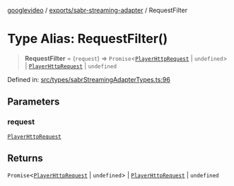 [googlevideo](../../../README.md) / [exports/sabr-streaming-adapter](../README.md) / RequestFilter

# Type Alias: RequestFilter()

> **RequestFilter** = (`request`) => `Promise`\<[`PlayerHttpRequest`](../interfaces/PlayerHttpRequest.md) \| `undefined`\> \| [`PlayerHttpRequest`](../interfaces/PlayerHttpRequest.md) \| `undefined`

Defined in: [src/types/sabrStreamingAdapterTypes.ts:96](https://github.com/LuanRT/googlevideo/blob/dbf946453f309f019ca5c8a163ede31e16e7831d/src/types/sabrStreamingAdapterTypes.ts#L96)

## Parameters

### request

[`PlayerHttpRequest`](../interfaces/PlayerHttpRequest.md)

## Returns

`Promise`\<[`PlayerHttpRequest`](../interfaces/PlayerHttpRequest.md) \| `undefined`\> \| [`PlayerHttpRequest`](../interfaces/PlayerHttpRequest.md) \| `undefined`
